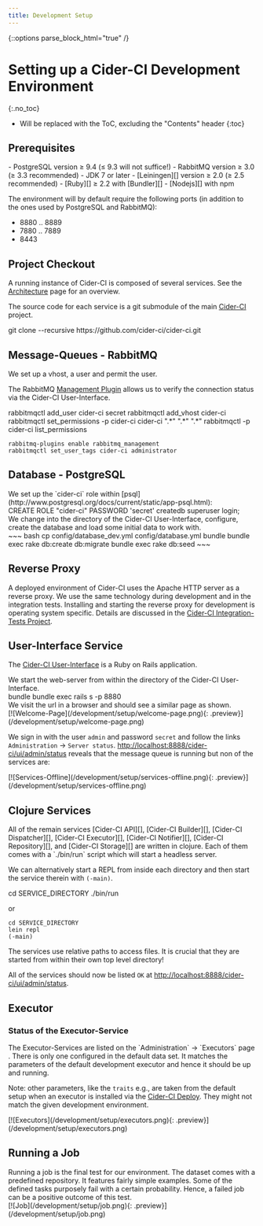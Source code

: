```yaml
---
title: Development Setup
---
```

{::options parse_block_html="true" /}


# Setting up a Cider-CI Development Environment
{:.no_toc}

* Will be replaced with the ToC, excluding the "Contents" header
{:toc}


Prerequisites
-------------

<div class="row"> <div class="col-md-6">
-   PostgreSQL version ≥ 9.4 (≤ 9.3 will not suffice!)
-   RabbitMQ version ≥ 3.0 (≥ 3.3 recommended)
-   JDK 7 or later
-   [Leiningen][] version ≥ 2.0 (≥ 2.5 recommended)
-   [Ruby][] ≥ 2.2  with [Bundler][]
-   [Nodejs][] with npm

The environment will by default require the following ports (in
addition to the ones used by PostgreSQL and RabbitMQ):

* 8880 ‥ 8889
* 7880 ‥ 7889
* 8443
</div> </div>


Project Checkout
---------------

<div class="row"> <div class="col-md-6">

A running instance of Cider-CI is composed of several services. See the
[Architecture](/development/architecture/) page for an overview.

The source code for each service is a git submodule of the main
[Cider-CI](https://github.com/cider-ci/cider-ci) project.

</div> <div class="col-md-6">
    git clone --recursive https://github.com/cider-ci/cider-ci.git
</div> </div>


Message-Queues - RabbitMQ
------------------------------------

<div class="row"> <div class="col-md-6">
We set up a vhost, a user and permit the user.

The RabbitMQ [Management Plugin](https://www.rabbitmq.com/management.html)
allows us to verify the connection status via the Cider-CI User-Interface.

</div> <div class="col-md-6">
    rabbitmqctl add_user cider-ci secret
    rabbitmqctl add_vhost cider-ci
    rabbitmqctl set_permissions -p cider-ci cider-ci ".*"  ".*" ".*"
    rabbitmqctl -p cider-ci list_permissions

    rabbitmq-plugins enable rabbitmq_management
    rabbitmqctl set_user_tags cider-ci administrator
</div> </div>

Database - PostgreSQL
---------------------

<div class="row"> <div class="col-md-6">
We set up the `cider-ci` role within [psql](http://www.postgresql.org/docs/current/static/app-psql.html):
</div> <div class="col-md-6">
    CREATE ROLE "cider-ci" PASSWORD 'secret' createdb superuser login;
</div> </div>

<div class="row"> <div class="col-md-6">
We change into the directory of the Cider-CI User-Interface,
configure, create the database and load some initial data to
work with.
</div> <div class="col-md-6">
~~~ bash
cp config/database_dev.yml config/database.yml
bundle
bundle exec rake db:create db:migrate
bundle exec rake db:seed
~~~
</div> </div>


## Reverse Proxy

A deployed environment of Cider-CI uses the Apache HTTP server as a reverse
proxy. We use the same technology during development and in the integration
tests. Installing and starting the reverse proxy for development is operating
system specific. Details are discussed in the [Cider-CI Integration-Tests Project].


## User-Interface Service

The [Cider-CI User-Interface][] is a Ruby on Rails application.

<div class="row"> <div class="col-md-6">
We start the web-server from within the directory of the Cider-CI User-Interface.
</div> <div class="col-md-6">
    bundle
    bundle exec rails s -p 8880
</div> </div>

<div class="row"> <div class="col-md-6">
We visit the url <http://localhost:8888/cider-ci/ui/public> in a browser and should see a similar page as shown.
</div> <div class="col-md-6">
[![Welcome-Page](/development/setup/welcome-page.png){: .preview}](/development/setup/welcome-page.png)
</div> </div>

<div class="row"> <div class="col-md-6">

We sign in with the user `admin` and password `secret` and follow the links
`Administration` → `Server status`.
<http://localhost:8888/cider-ci/ui/admin/status> reveals that the message queue
is running but non of the services are:
</div>
<div class="col-md-6">
[![Services-Offline](/development/setup/services-offline.png){: .preview}](/development/setup/services-offline.png)
</div> </div>

## Clojure Services

<div class="row"> <div class="col-md-6">
All of the remain services
[Cider-CI API][],
[Cider-CI Builder][],
[Cider-CI Dispatcher][],
[Cider-CI Executor][],
[Cider-CI Notifier][],
[Cider-CI Repository][], and
[Cider-CI Storage][]
are written in clojure. Each of them comes with a `./bin/run` script which will
start a headless server.

We can alternatively start a REPL from inside each directory and then start the
service therein with `(-main)`.
</div> <div class="col-md-6">
    cd SERVICE_DIRECTORY
    ./bin/run

or

    cd SERVICE_DIRECTORY
    lein repl
    (-main)
</div> </div>

<div class="alert alert-warning">
The services use relative paths to access files.
It is crucial that they are started from within their
own top level directory!
</div>


All of the services should now be listed `OK` at <http://localhost:8888/cider-ci/ui/admin/status>.


## Executor

### Status of the Executor-Service

<div class="row"> <div class="col-md-6">
The Executor-Services are listed on the `Administration` → `Executors` page
<http://localhost:8888/cider-ci/ui/admin/executors>. There is only one
configured in the default data set. It matches the parameters of the default
development executor and hence it should be up and running.

Note: other parameters, like the `traits` e.g., are taken from the default
setup when an executor is installed via the [Cider-CI Deploy]. They
might not match the given development environment.
</div> <div class="col-md-6">
[![Executors](/development/setup/executors.png){: .preview}](/development/setup/executors.png)
</div> </div>


## Running a Job

<div class="row"> <div class="col-md-6">
Running a job is the final test for our environment. The dataset comes with
a predefined repository. It features fairly simple examples. Some of the
defined tasks purposely fail with a certain probability. Hence, a failed job
can be a positive outcome of this test.

</div> <div class="col-md-6">
[![Job](/development/setup/job.png){: .preview}](/development/setup/job.png)
</div> </div>


  [Cider-CI API]: https://github.com/cider-ci/cider-ci_api
  [Cider-CI Deploy]: https://github.com/cider-ci/cider-ci_deploy
  [Cider-CI Builder]: https://github.com/cider-ci/cider-ci_builder
  [Cider-CI Dispatcher]: https://github.com/cider-ci/cider-ci_dispatcher
  [Cider-CI Executor]: https://github.com/cider-ci/cider-ci_executor
  [Cider-CI Notifier]: https://github.com/cider-ci/cider-ci_notifier
  [Cider-CI Repository]: https://github.com/cider-ci/cider-ci_repository
  [Cider-CI Integration-Tests Project]: https://github.com/cider-ci/cider-ci_integration-tests
  [Cider-CI Storage]: https://github.com/cider-ci/cider-ci_storage
  [Cider-CI User-Interface]: https://github.com/cider-ci/cider-ci_user-interface

  [Bundler]: http://bundler.io/
  [Leiningen]: http://leiningen.org/
  [Nodejs]: https://nodejs.org/
  [Ruby]: https://www.ruby-lang.org/
  [rbenv]: https://github.com/sstephenson/rbenv
